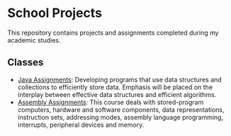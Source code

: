 # School Projects

This repository contains projects and assignments completed during my academic studies.

## Classes

- [Java Assignments](https://github.com/Brobb954/school_projects/tree/main/AU-1230-Data-Structures): Developing programs that use data structures and collections to efficiently store data. Emphasis will be placed on the interplay between effective data structures and efficient algorithms.
- [Assembly Assignments](https://github.com/Brobb954/school_projects/tree/main/AU-3300-Assy): This course deals with stored-program computers, hardware and software components, data representations, instruction sets, addressing modes, assembly language programming, interrupts, peripheral devices and memory.
